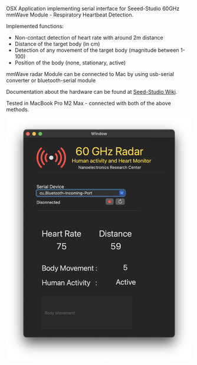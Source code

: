 OSX Application implementing serial interface for Seeed-Studio 60GHz mmWave Module - Respiratory Heartbeat Detection.

Implemented functions:   

- Non-contact detection of heart rate with around 2m distance
- Distance of the target body (in cm)
- Detection of any movement of the target body (magnitude between 1-100)
- Position of the body (none, stationary, active)

mmWave radar Module can be connected to Mac by using usb-serial converter or bluetooth-serial module

Documentation about the hardware can be found at [Seed-Studio Wiki](https://wiki.seeedstudio.com/Radar_MR60BHA1/).

Tested in MacBook Pro M2 Max - connected with both of the above methods.

![alt text](https://github.com/can-yesilyurt/Non-Contact-Heart-Rate-Monitor/blob/main/app_git.png?raw=true)
